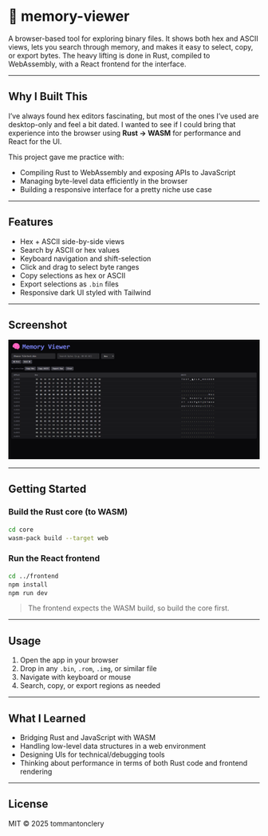 # 🧠 memory-viewer

A browser-based tool for exploring binary files.
It shows both hex and ASCII views, lets you search through memory, and makes it easy to select, copy, or export bytes. The heavy lifting is done in Rust, compiled to WebAssembly, with a React frontend for the interface.

---

## Why I Built This

I’ve always found hex editors fascinating, but most of the ones I’ve used are desktop-only and feel a bit dated. I wanted to see if I could bring that experience into the browser using **Rust → WASM** for performance and React for the UI.

This project gave me practice with:

* Compiling Rust to WebAssembly and exposing APIs to JavaScript
* Managing byte-level data efficiently in the browser
* Building a responsive interface for a pretty niche use case

---

## Features

* Hex + ASCII side-by-side views
* Search by ASCII or hex values
* Keyboard navigation and shift-selection
* Click and drag to select byte ranges
* Copy selections as hex or ASCII
* Export selections as `.bin` files
* Responsive dark UI styled with Tailwind

---

## Screenshot

<p align="center">  
  <img src="./screenshot.png" alt="Screenshot of Memory Viewer UI" width="800" />  
</p>  

---

## Getting Started

### Build the Rust core (to WASM)

```bash
cd core
wasm-pack build --target web
```

### Run the React frontend

```bash
cd ../frontend
npm install
npm run dev
```

> The frontend expects the WASM build, so build the core first.

---

## Usage

1. Open the app in your browser
2. Drop in any `.bin`, `.rom`, `.img`, or similar file
3. Navigate with keyboard or mouse
4. Search, copy, or export regions as needed

---

## What I Learned

* Bridging Rust and JavaScript with WASM
* Handling low-level data structures in a web environment
* Designing UIs for technical/debugging tools
* Thinking about performance in terms of both Rust code and frontend rendering

---

## License

MIT © 2025 tommantonclery
